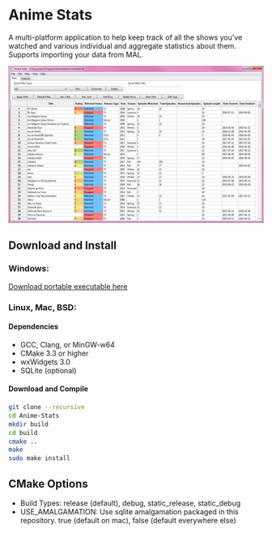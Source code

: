 # Anime Stats

A multi-platform application to help keep track of all the shows you've watched and various individual and aggregate statistics about them. Supports importing your data from MAL.

![](https://raw.githubusercontent.com/tsweeney256/Anime-Stats/images/1.png)

## Download and Install
### Windows:
[Download portable executable here](https://github.com/tsweeney256/Anime-Stats/releases)

### Linux, Mac, BSD:
#### Dependencies
- GCC, Clang, or MinGW-w64
- CMake 3.3 or higher
- wxWidgets 3.0
- SQLite (optional)
#### Download and Compile
```bash
git clone --recursive
cd Anime-Stats
mkdir build
cd build
cmake ..
make
sudo make install
```
## CMake Options
- Build Types: release (default), debug, static_release, static_debug
- USE_AMALGAMATION: Use sqlite amalgamation packaged in this repository. true (default on mac), false (default everywhere else)
